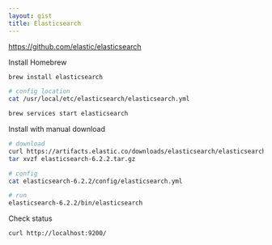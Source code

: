 ```yaml
---
layout: gist
title: Elasticsearch
---
```


https://github.com/elastic/elasticsearch


Install Homebrew
```sh
brew install elasticsearch

# config location
cat /usr/local/etc/elasticsearch/elasticsearch.yml

brew services start elasticsearch
```

Install with manual download
```sh
# download
curl https://artifacts.elastic.co/downloads/elasticsearch/elasticsearch-6.2.2.tar.gz
tar xvzf elasticsearch-6.2.2.tar.gz

# config
cat elasticsearch-6.2.2/config/elasticsearch.yml

# run
elasticsearch-6.2.2/bin/elasticsearch
```


Check status
```sh
curl http://localhost:9200/
```
